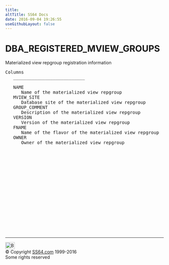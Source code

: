```yaml
---
title:
altTitle: SS64 Docs
date: 2016-09-04 19:26:55
useGithubLayout: false
---
```

<!-- #BeginLibraryItem "/Library/head_orad.lbi" --><!-- #EndLibraryItem --><h1>DBA_REGISTERED_MVIEW_GROUPS </h1><p> Materialized view repgroup registration information </p> 
 
<pre>Columns
   ___________________________
 
   NAME
      Name of the materialized view repgroup
   MVIEW_SITE
      Database site of the materialized view repgroup
   GROUP_COMMENT
      Description of the materialized view repgroup
   VERSION
      Version of the materialized view repgroup
   FNAME
      Name of the flavor of the materialized view repgroup
   OWNER
      Owner of the materialized view repgroup

</pre><!-- #BeginLibraryItem "/Library/foot_orad.lbi" --><p>
<!-- oracle-footer -->
<ins class="adsbygoogle" style="display:inline-block;width:300px;height:250px" data-ad-client="ca-pub-6140977852749469" data-ad-slot="4275490898"></ins>
<script>
(adsbygoogle = window.adsbygoogle || []).push({});
</script></p>
<hr>
<div id="bl" class="footer"><a href="DBA_REGISTERED_MVIEW_GROUPS.html#"><img src="../images/top.png" width="30" height="22" alt="Back to the Top"></a></div>
<div id="br" class="footer, tagline">© Copyright <a href="../index.html">SS64.com</a> 1999-2016<br>
Some rights reserved</div>
<!-- #EndLibraryItem -->

